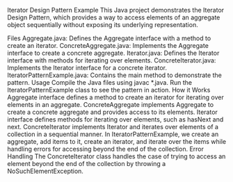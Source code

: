 Iterator Design Pattern Example
This Java project demonstrates the Iterator Design Pattern, which provides a way to access elements of an aggregate object sequentially without exposing its underlying representation.

Files
Aggregate.java: Defines the Aggregate interface with a method to create an iterator.
ConcreteAggregate.java: Implements the Aggregate interface to create a concrete aggregate.
Iterator.java: Defines the Iterator interface with methods for iterating over elements.
ConcreteIterator.java: Implements the Iterator interface for a concrete iterator.
IteratorPatternExample.java: Contains the main method to demonstrate the pattern.
Usage
Compile the Java files using javac *.java.
Run the IteratorPatternExample class to see the pattern in action.
How it Works
Aggregate interface defines a method to create an iterator for iterating over elements in an aggregate.
ConcreteAggregate implements Aggregate to create a concrete aggregate and provides access to its elements.
Iterator interface defines methods for iterating over elements, such as hasNext and next.
ConcreteIterator implements Iterator and iterates over elements of a collection in a sequential manner.
In IteratorPatternExample, we create an aggregate, add items to it, create an iterator, and iterate over the items while handling errors for accessing beyond the end of the collection.
Error Handling
The ConcreteIterator class handles the case of trying to access an element beyond the end of the collection by throwing a NoSuchElementException.

